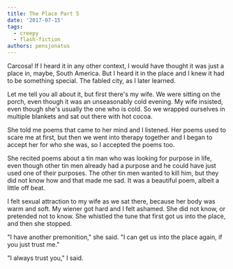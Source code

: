 ```yaml
---
title: The Place Part 5
date: '2017-07-15'
tags:
  - creepy
  - flash-fiction
authors: pensjonatus
---
```


Carcosa! If I heard it in any other context, I would have thought it was just a
place in, maybe, South America. But I heard it in the place and I knew it had to
be something special. The fabled city, as I later learned.

<!-- truncate -->

Let me tell you all about it, but first there's my wife. We were sitting on the
porch, even though it was an unseasonably cold evening. My wife insisted, even
though she's usually the one who is cold. So we wrapped ourselves in multiple
blankets and sat out there with hot cocoa.

She told me poems that came to her mind and I listened. Her poems used to scare
me at first, but then we went into therapy together and I began to accept her
for who she was, so I accepted the poems too.

She recited poems about a tin man who was looking for purpose in life, even
though other tin men already had a purpose and he could have just used one of
their purposes. The other tin men wanted to kill him, but they did not know how
and that made me sad. It was a beautiful poem, albeit a little off beat.

I felt sexual attraction to my wife as we sat there, because her body was warm
and soft. My wiener got hard and I felt ashamed. She did not know, or pretended
not to know. She whistled the tune that first got us into the place, and then
she stopped.

"I have another premonition," she said. "I can get us into the place again, if
you just trust me."

"I always trust you," I said.
